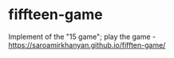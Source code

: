 # fiffteen-game
Implement of the "15 game";
play the game - https://saroamirkhanyan.github.io/fifften-game/
